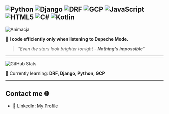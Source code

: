 ![Python](https://img.shields.io/badge/Python-3776AB?style=for-the-badge&logo=python&logoColor=white)
![Django](https://img.shields.io/badge/Django-092E20?style=for-the-badge&logo=django&logoColor=white)
![DRF](https://img.shields.io/badge/django--rest--framework-3.12.4-blue?style=for-the-badge&labelColor=333333&logo=django&logoColor=white&color=blue)
![GCP](https://img.shields.io/badge/Google%20Cloud-4285F4?&style=plastic&logo=Google%20Cloud&logoColor=white)
![JavaScript](https://img.shields.io/badge/JavaScript-F7DF1E?style=for-the-badge&logo=javascript&logoColor=black)
![HTML5](https://img.shields.io/badge/HTML5-E34F26?style=for-the-badge&logo=html5&logoColor=white)
![C#](https://img.shields.io/badge/C%23-239120?style=for-the-badge&logo=csharp&logoColor=white)
![Kotlin](https://img.shields.io/badge/Kotlin-0095D5?style=for-the-badge&logo=kotlin&logoColor=white)
---
![Animacja](https://media.giphy.com/media/13HgwGsXF0aiGY/giphy.gif)

🌌 **I code efficiently only when listening to Depeche Mode.**
> *"Even the stars look brighter tonight - **Nothing's impossible**"*
---


![GitHub Stats](https://github-readme-stats.vercel.app/api?username=drucjacek&show_icons=true&theme=radical)

🌌 Currently learning: **DRF, Django, Python, GCP**

---

## Contact me 🌐
- 💼 LinkedIn: [My Profile](https://www.linkedin.com/in/jacek-druc/)
